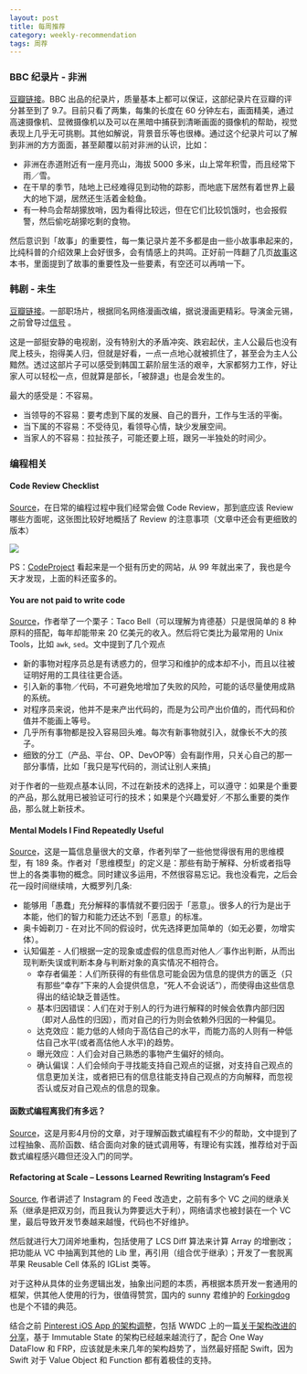 ```yaml
---
layout: post
title: 每周推荐
category: weekly-recommendation
tags: 周荐
---
```


### BBC 纪录片 - 非洲
[豆瓣链接](https://movie.douban.com/subject/20488575/)。BBC 出品的纪录片，质量基本上都可以保证，这部纪录片在豆瓣的评分甚至到了 9.7。目前只看了两集，每集的长度在 60 分钟左右，画面精美，通过高速摄像机、显微摄像机以及可以在黑暗中捕获到清晰画面的摄像机的帮助，视觉表现上几乎无可挑剔。其他如解说，背景音乐等也很棒。通过这个纪录片可以了解到非洲的方方面面，甚至颠覆以前对非洲的认识，比如：

* 非洲在赤道附近有一座月亮山，海拔 5000 多米，山上常年积雪，而且经常下雨／雪。
* 在干旱的季节，陆地上已经难得见到动物的踪影，而地底下居然有着世界上最大的地下湖，居然还生活着金鲶鱼。
* 有一种鸟会帮胡獴放哨，因为看得比较远，但在它们比较饥饿时，也会报假警，然后偷吃胡獴吃剩的食物。

然后意识到「故事」的重要性，每一集记录片差不多都是由一些小故事串起来的，比纯科普的介绍效果上会好很多，会有情感上的共鸣。正好前一阵翻了几页[故事](https://book.douban.com/subject/1115748/)这本书，里面提到了故事的重要性及一些要素，有空还可以再啃一下。

### 韩剧 - 未生
[豆瓣链接](https://movie.douban.com/subject/25870057/)。一部职场片，根据同名网络漫画改编，据说漫画更精彩。导演金元锡，之前曾导过[信号](https://movie.douban.com/subject/26310143/) 。

这是一部挺安静的电视剧，没有特别大的矛盾冲突、跌宕起伏，主人公最后也没有爬上枝头，抱得美人归，但就是好看，一点一点地心就被抓住了，甚至会为主人公黯然。透过这部片子可以感受到韩国工薪阶层生活的艰辛，大家都努力工作，好让家人可以轻松一点，但就算是部长，「被辞退」也是会发生的。

最大的感受是：不容易。

* 当领导的不容易：要考虑到下属的发展、自己的晋升，工作与生活的平衡。
* 当下属的不容易：不受待见，看领导心情，缺少发展空间。
* 当家人的不容易：拉扯孩子，可能还要上班，跟另一半独处的时间少。

### 编程相关

#### Code Review Checklist

[Source](http://www.codeproject.com/Articles/1156196/Code-Review-Checklist)，在日常的编程过程中我们经常会做 Code Review，那到底应该 Review 哪些方面呢，这张图比较好地概括了 Review 的注意事项（文章中还会有更细致的版本）

![](http://www.codeproject.com/KB/cs/1156196/Basic-Code-Reviewer-Code-Review-Checklist.png)

PS：[CodeProject](http://www.codeproject.com/) 看起来是一个挺有历史的网站，从 99 年就出来了，我也是今天才发现，上面的料还蛮多的。

#### You are not paid to write code

[Source](http://bravenewgeek.com/you-are-not-paid-to-write-code/)，作者举了一个栗子：Taco Bell（可以理解为肯德基）只是很简单的 8 种原料的搭配，每年却能带来 20 亿美元的收入。然后将它类比为最常用的 Unix Tools，比如 `awk`, `sed`。文中提到了几个观点

* 新的事物对程序员总是有诱惑力的，但学习和维护的成本却不小，而且以往被证明好用的工具往往更合适。
* 引入新的事物／代码，不可避免地增加了失败的风险，可能的话尽量使用成熟的系统。
* 对程序员来说，他并不是来产出代码的，而是为公司产出价值的，而代码和价值并不能画上等号。
* 几乎所有事物都是投入容易回头难。每次有新事物就引入，就像长不大的孩子。
* 细致的分工（产品、平台、OP、DevOP等）会有副作用，只关心自己的那一部分事情，比如「我只是写代码的，测试让别人来搞」

对于作者的一些观点基本认同，不过在新技术的选择上，可以遵守：如果是个重要的产品，那么就用已被验证可行的技术；如果是个兴趣爱好／不那么重要的类作品，那么就上新技术。

#### Mental Models I Find Repeatedly Useful

[Source](https://medium.com/@yegg/mental-models-i-find-repeatedly-useful-936f1cc405d#.tqo5api48)，这是一篇信息量很大的文章，作者列举了一些他觉得很有用的思维模型，有 189 条。作者对「思维模型」的定义是：那些有助于解释、分析或者指导世上的各类事物的概念。同时建议多运用，不然很容易忘记。我也没看完，之后会花一段时间继续啃，大概罗列几条:

* 能够用「愚蠢」充分解释的事情就不要归因于「恶意」。很多人的行为是出于本能，他们的智力和能力还达不到「恶意」的标准。
* 奥卡姆剃刀 - 在对比不同的假设时，优先选择更加简单的（如无必要，勿增实体）。
* 认知偏差 - 人们根据一定的现象或虚假的信息而对他人／事作出判断，从而出现判断失误或判断本身与判断对象的真实情况不相符合。
	* 幸存者偏差：人们所获得的有些信息可能会因为信息的提供方的匮乏（只有那些“幸存”下来的人会提供信息，“死人不会说话”），而使得由这些信息得出的结论缺乏普适性。
	* 基本归因错误：人们在对于别人的行为进行解释的时候会依靠内部归因（即对人品性的归因），而对自己的行为则会依赖外归因的一种偏见。
	* 达克效应：能力低的人倾向于高估自己的水平，而能力高的人则有一种低估自己水平(或者高估他人水平)的趋势。
	* 曝光效应：人们会对自己熟悉的事物产生偏好的倾向。
	* 确认偏误：人们会倾向于寻找能支持自己观点的证据，对支持自己观点的信息更加关注，或者把已有的信息往能支持自己观点的方向解释，而忽视否认或反对自己观点的信息的现象。

#### 函数式编程离我们有多远？

[Source](https://www.h5jun.com/post/functional-how-far)，这是月影4月份的文章，对于理解函数式编程有不少的帮助，文中提到了过程抽象、高阶函数、结合面向对象的链式调用等，有理论有实践，推荐给对于函数式编程感兴趣但还没入门的同学。

#### Refactoring at Scale – Lessons Learned Rewriting Instagram’s Feed

[Source](https://realm.io/news/tryswift-ryan-nystrom-refactoring-at-scale-lessons-learned-rewriting-instagram-feed/), 作者讲述了 Instagram 的 Feed 改造史，之前有多个 VC 之间的继承关系（继承是把双刃剑，而且我认为弊要远大于利），网络请求也被封装在一个 VC 里，最后导致开发节奏越来越慢，代码也不好维护。

然后就进行大刀阔斧地重构，包括使用了 LCS Diff 算法来计算 Array 的增删改；把功能从 VC 中抽离到其他的 Lib 里，再引用（组合优于继承）；开发了一套脱离苹果 Reusable Cell 体系的 IGList 类等。

对于这种从具体的业务逻辑出发，抽象出问题的本质，再根据本质开发一套通用的框架，供其他人使用的行为，很值得赞赏，国内的 sunny 君维护的 [Forkingdog](https://github.com/forkingdog) 也是个不错的典范。

结合之前 [Pinterest iOS App 的架构调整](https://engineering.pinterest.com/blog/immutable-models-and-data-consistency-our-ios-app)，包括 WWDC 上的一篇[关于架构改进的分享](https://developer.apple.com/videos/play/wwdc2014/229/)，基于 Immutable State 的架构已经越来越流行了，配合 One Way DataFlow 和 FRP，应该就是未来几年的架构趋势了，当然最好搭配 Swift，因为 Swift 对于 Value Object 和 Function 都有着极佳的支持。

